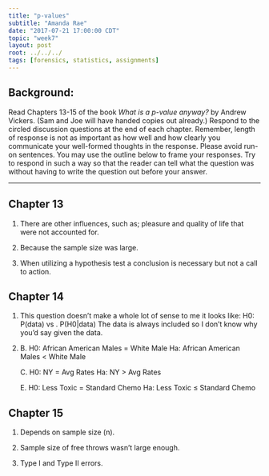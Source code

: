 ```yaml
---
title: "p-values"
subtitle: "Amanda Rae"
date: "2017-07-21 17:00:00 CDT"
topic: "week7"
layout: post
root: ../../../
tags: [forensics, statistics, assignments]
---
```

 
## Background:

Read Chapters 13-15 of the book *What is a p-value anyway?* by Andrew Vickers. (Sam and Joe will have handed copies out already.) Respond to the circled discussion questions at the end of each chapter. Remember, length of response is not as important as how well and how clearly you communicate your well-formed thoughts in the response. Please avoid run-on sentences. You may use the outline below to frame your responses. Try to respond in such a way so that the reader can tell what the question was without having to write the question out before your answer. 

-----

## Chapter 13
1. There are other influences, such as; pleasure and quality of life that were not accounted for. 


2. Because the sample size was large. 


3. When utilizing a hypothesis test a conclusion is necessary but not a call to action. 


## Chapter 14


1. This question doesn’t make a whole lot of sense to me it looks like: H0: P(data) vs . P(H0|data)
The data is always included so I don’t know why you’d say given the data. 


2. B. H0: African American Males = White Male
     Ha: African American Males < White Male

   C. H0: NY = Avg Rates
     Ha: NY > Avg Rates

   E. H0: Less Toxic = Standard Chemo
     Ha: Less Toxic ≤ Standard Chemo
     
     

## Chapter 15

	
1. Depends on sample size (n). 


2. Sample size of free throws wasn’t large enough. 	


3. Type I and Type II errors. 



